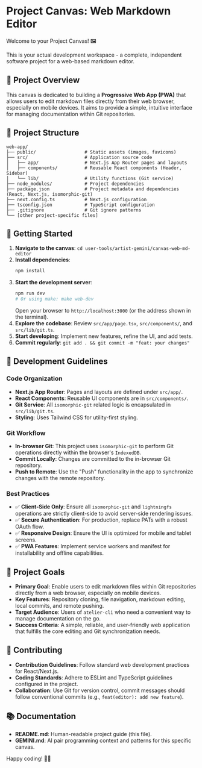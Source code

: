 # Project Canvas: Web Markdown Editor

Welcome to your Project Canvas! 🖼️

This is your actual development workspace - a complete, independent software project for a web-based markdown editor.

## 🎯 Project Overview

This canvas is dedicated to building a **Progressive Web App (PWA)** that allows users to edit markdown files directly from their web browser, especially on mobile devices. It aims to provide a simple, intuitive interface for managing documentation within Git repositories.

## 📁 Project Structure

```
web-app/
├── public/                  # Static assets (images, favicons)
├── src/                     # Application source code
│   ├── app/                 # Next.js App Router pages and layouts
│   ├── components/          # Reusable React components (Header, Sidebar)
│   └── lib/                 # Utility functions (Git service)
├── node_modules/            # Project dependencies
├── package.json             # Project metadata and dependencies (React, Next.js, isomorphic-git)
├── next.config.ts           # Next.js configuration
├── tsconfig.json            # TypeScript configuration
├── .gitignore               # Git ignore patterns
└── [other project-specific files]
```

## 🚀 Getting Started

1.  **Navigate to the canvas**: `cd user-tools/artist-gemini/canvas-web-md-editor`
2.  **Install dependencies**:
    ```bash
    npm install
    ```
3.  **Start the development server**:
    ```bash
    npm run dev
    # Or using make: make web-dev
    ```
    Open your browser to `http://localhost:3000` (or the address shown in the terminal).
4.  **Explore the codebase**: Review `src/app/page.tsx`, `src/components/`, and `src/lib/git.ts`.
5.  **Start developing**: Implement new features, refine the UI, and add tests.
6.  **Commit regularly**: `git add . && git commit -m "feat: your changes"`

## 🔧 Development Guidelines

### Code Organization
-   **Next.js App Router**: Pages and layouts are defined under `src/app/`.
-   **React Components**: Reusable UI components are in `src/components/`.
-   **Git Service**: All `isomorphic-git` related logic is encapsulated in `src/lib/git.ts`.
-   **Styling**: Uses Tailwind CSS for utility-first styling.

### Git Workflow
-   **In-browser Git**: This project uses `isomorphic-git` to perform Git operations directly within the browser's `IndexedDB`.
-   **Commit Locally**: Changes are committed to the in-browser Git repository.
-   **Push to Remote**: Use the "Push" functionality in the app to synchronize changes with the remote repository.

### Best Practices
-   ✅ **Client-Side Only**: Ensure all `isomorphic-git` and `lightningfs` operations are strictly client-side to avoid server-side rendering issues.
-   ✅ **Secure Authentication**: For production, replace PATs with a robust OAuth flow.
-   ✅ **Responsive Design**: Ensure the UI is optimized for mobile and tablet screens.
-   ✅ **PWA Features**: Implement service workers and manifest for installability and offline capabilities.

## 🎯 Project Goals

*   **Primary Goal**: Enable users to edit markdown files within Git repositories directly from a web browser, especially on mobile devices.
*   **Key Features**: Repository cloning, file navigation, markdown editing, local commits, and remote pushing.
*   **Target Audience**: Users of `atelier-cli` who need a convenient way to manage documentation on the go.
*   **Success Criteria**: A simple, reliable, and user-friendly web application that fulfills the core editing and Git synchronization needs.

## 🤝 Contributing

*   **Contribution Guidelines**: Follow standard web development practices for React/Next.js.
*   **Coding Standards**: Adhere to ESLint and TypeScript guidelines configured in the project.
*   **Collaboration**: Use Git for version control, commit messages should follow conventional commits (e.g., `feat(editor): add new feature`).

## 📚 Documentation

-   **README.md**: Human-readable project guide (this file).
-   **GEMINI.md**: AI pair programming context and patterns for this specific canvas.

Happy coding! 🚀✨
